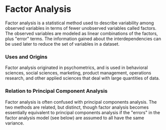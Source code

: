 Factor Analysis 
====================
Factor analysis is a statistical method used to describe variability among observed variables in terms of fewer unobserved variables called factors. The observed variables are modeled as linear combinations of the factors, plus "error" terms. The information gained about the interdependencies can be used later to reduce the set of variables in a dataset. 
### Uses and Origins
Factor analysis originated in psychometrics, and is used in behavioral sciences, social sciences, marketing, product management, operations research, and other applied sciences that deal with large quantities of data.
### Relation to Principal Component Analysis
Factor analysis is often confused with principal components analysis. The two methods are related, but distinct, though factor analysis becomes essentially equivalent to principal components analysis if the "errors" in the factor analysis model (see below) are assumed to all have the same variance.

